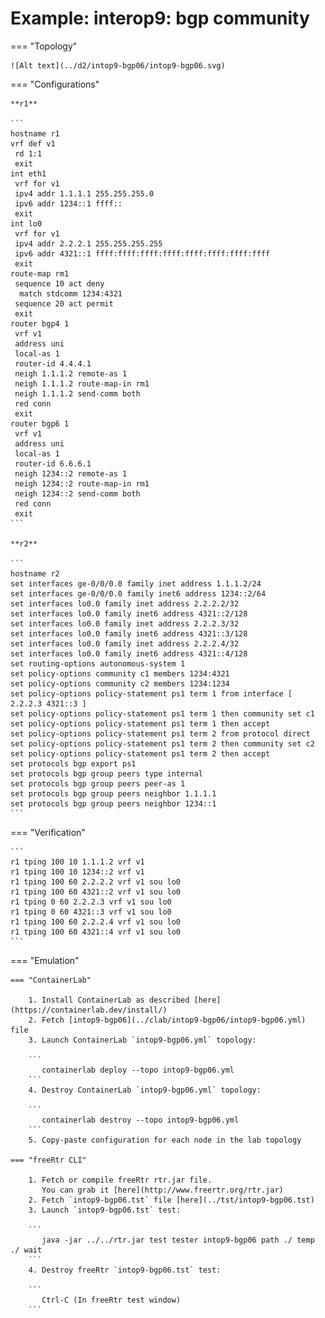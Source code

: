 # Example: interop9: bgp community

=== "Topology"

    ![Alt text](../d2/intop9-bgp06/intop9-bgp06.svg)

=== "Configurations"

    **r1**

    ```
    hostname r1
    vrf def v1
     rd 1:1
     exit
    int eth1
     vrf for v1
     ipv4 addr 1.1.1.1 255.255.255.0
     ipv6 addr 1234::1 ffff::
     exit
    int lo0
     vrf for v1
     ipv4 addr 2.2.2.1 255.255.255.255
     ipv6 addr 4321::1 ffff:ffff:ffff:ffff:ffff:ffff:ffff:ffff
     exit
    route-map rm1
     sequence 10 act deny
      match stdcomm 1234:4321
     sequence 20 act permit
     exit
    router bgp4 1
     vrf v1
     address uni
     local-as 1
     router-id 4.4.4.1
     neigh 1.1.1.2 remote-as 1
     neigh 1.1.1.2 route-map-in rm1
     neigh 1.1.1.2 send-comm both
     red conn
     exit
    router bgp6 1
     vrf v1
     address uni
     local-as 1
     router-id 6.6.6.1
     neigh 1234::2 remote-as 1
     neigh 1234::2 route-map-in rm1
     neigh 1234::2 send-comm both
     red conn
     exit
    ```

    **r2**

    ```
    hostname r2
    set interfaces ge-0/0/0.0 family inet address 1.1.1.2/24
    set interfaces ge-0/0/0.0 family inet6 address 1234::2/64
    set interfaces lo0.0 family inet address 2.2.2.2/32
    set interfaces lo0.0 family inet6 address 4321::2/128
    set interfaces lo0.0 family inet address 2.2.2.3/32
    set interfaces lo0.0 family inet6 address 4321::3/128
    set interfaces lo0.0 family inet address 2.2.2.4/32
    set interfaces lo0.0 family inet6 address 4321::4/128
    set routing-options autonomous-system 1
    set policy-options community c1 members 1234:4321
    set policy-options community c2 members 1234:1234
    set policy-options policy-statement ps1 term 1 from interface [ 2.2.2.3 4321::3 ]
    set policy-options policy-statement ps1 term 1 then community set c1
    set policy-options policy-statement ps1 term 1 then accept
    set policy-options policy-statement ps1 term 2 from protocol direct
    set policy-options policy-statement ps1 term 2 then community set c2
    set policy-options policy-statement ps1 term 2 then accept
    set protocols bgp export ps1
    set protocols bgp group peers type internal
    set protocols bgp group peers peer-as 1
    set protocols bgp group peers neighbor 1.1.1.1
    set protocols bgp group peers neighbor 1234::1
    ```

=== "Verification"

    ```
    r1 tping 100 10 1.1.1.2 vrf v1
    r1 tping 100 10 1234::2 vrf v1
    r1 tping 100 60 2.2.2.2 vrf v1 sou lo0
    r1 tping 100 60 4321::2 vrf v1 sou lo0
    r1 tping 0 60 2.2.2.3 vrf v1 sou lo0
    r1 tping 0 60 4321::3 vrf v1 sou lo0
    r1 tping 100 60 2.2.2.4 vrf v1 sou lo0
    r1 tping 100 60 4321::4 vrf v1 sou lo0
    ```

=== "Emulation"

    === "ContainerLab"

        1. Install ContainerLab as described [here](https://containerlab.dev/install/)  
        2. Fetch [intop9-bgp06](../clab/intop9-bgp06/intop9-bgp06.yml) file  
        3. Launch ContainerLab `intop9-bgp06.yml` topology:  

        ```
           containerlab deploy --topo intop9-bgp06.yml  
        ```
        4. Destroy ContainerLab `intop9-bgp06.yml` topology:  

        ```
           containerlab destroy --topo intop9-bgp06.yml  
        ```
        5. Copy-paste configuration for each node in the lab topology

    === "freeRtr CLI"

        1. Fetch or compile freeRtr rtr.jar file.  
           You can grab it [here](http://www.freertr.org/rtr.jar)  
        2. Fetch `intop9-bgp06.tst` file [here](../tst/intop9-bgp06.tst)  
        3. Launch `intop9-bgp06.tst` test:  

        ```
           java -jar ../../rtr.jar test tester intop9-bgp06 path ./ temp ./ wait
        ```
        4. Destroy freeRtr `intop9-bgp06.tst` test:  

        ```
           Ctrl-C (In freeRtr test window)
        ```

